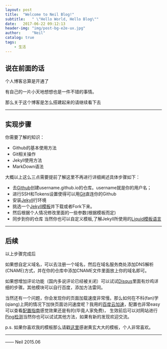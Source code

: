 ```yaml
---
layout: post
title:  "Welcome to Neil Blog!"
subtitle:   " \"Hello World, Hello Blog\""
date:   2017-06-22 09:12:13 
header-img: "img/post-bg-e2e-ux.jpg"
author:     "Neil"
catalog: true
tags:
    - 生活
---  
```




## 说在前面的话  

个人博客总算是开通了

有自己的一片小天地想想也是一件不错的事情。

那么关于这个博客是怎么搭建起来的请继续看下去

---
## 实现步骤
你需要了解的知识：

- Github的基本使用方法
- Git相关操作
- Jekyll使用方法
- MarkDown语法

大概以上这么三点需要提前了解这里不再进行详细阐述具体步骤如下：
- 去[Github](https://github.com/)创建username.github.io的仓库。username就是你的用户名；
- 进行SSH和Tokens设置使得可以用[Git](https://git-scm.com/)直连你的Github
- 安装[Jekyll](http://jekyll.com.cn/)行环境
- 挑选一个[Jekyll模板](http://jekyllthemes.org/)并下载或者Fork下来。
- 然后根据个人情况修改里面的一些参数(根据模板而定)
- 同步到你的仓库
当然你也可以自定义模板,了解Jekyll所使用的[Liquid模板语言](http://jekyll.com.cn/docs/templates/)  

---
## 后续
以上步骤完成后

如果想自定义域名，可以去注册一个域名，然后在域名服务商处添加DNS解析(CNAME)方式，并在你的仓库中添加CNAME文件里面放上你的域名即可。

如果想增加评论功能（国内多说评论已经被关闭）可以试试[Disqus](https://blog.disqus.com/)里面有炒鸡详细的步骤。其他模块可以自行百度，添加方法雷同。

当然还有一个问题，你会发现你的页面加载速度非常慢。那么如何在不科(fan)学(qiang)上网的情况下加快页面访问速度呢？我用的[百度云加速](https://su.baidu.com/)，配置也非常easy可以查看[配置指南](https://ticket-baidu.kf5.com/posts/view/204310/)感觉效果还是有的(毕竟人家免费)，
生效前后可以对网站进行[Ping检测](http://ping.chinaz.com/)当然你也可以试试其他方法，如果有新的发现欢迎交流。



p.s. 如果你喜欢我的模板那么请戳[这里](https://github.com/Huxpro/huxpro.github.io)感谢黄玄大大的模板，个人非常喜欢。

---
—— Neil 2015.06